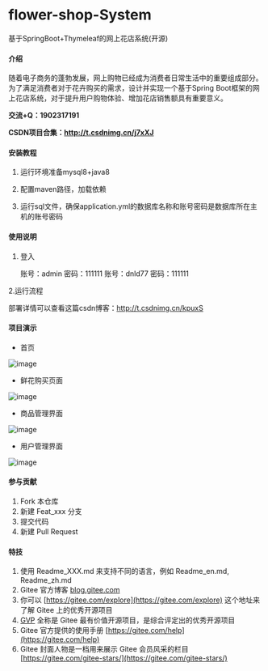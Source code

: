 # flower-shop-System
基于SpringBoot+Thymeleaf的网上花店系统(开源)

#### 介绍

随着电子商务的蓬勃发展，网上购物已经成为消费者日常生活中的重要组成部分。为了满足消费者对于花卉购买的需求，设计并实现一个基于Spring Boot框架的网上花店系统，对于提升用户购物体验、增加花店销售额具有重要意义。

**交流+Q：1902317191**

**CSDN项目合集：http://t.csdnimg.cn/j7xXJ**


#### 安装教程

1. 运行环境准备mysql8+java8

2. 配置maven路径，加载依赖

3. 运行sql文件，确保application.yml的数据库名称和账号密码是数据库所在主机的账号密码

#### 使用说明

1. 登入

   账号：admin	密码：111111
   账号：dnld77	密码：111111

2.运行流程


部署详情可以查看这篇csdn博客：http://t.csdnimg.cn/kpuxS

#### 项目演示


+ 首页

![image](https://github.com/luooin/flower-shop-System/assets/85004172/5411fb68-43bf-42f2-b2b4-b35e0052ffd3)



+ 鲜花购买页面

![image](https://github.com/luooin/flower-shop-System/assets/85004172/647408df-c8d0-416c-a781-1867c18950cb)



+ 商品管理界面

![image](https://github.com/luooin/flower-shop-System/assets/85004172/996eef52-079c-40bc-8bbe-d73f002b6823)


+ 用户管理界面

![image](https://github.com/luooin/flower-shop-System/assets/85004172/80e4382c-d39a-43ef-b48b-d868b5cf857f)



#### 参与贡献

1.  Fork 本仓库
2.  新建 Feat_xxx 分支
3.  提交代码
4.  新建 Pull Request


#### 特技

1.  使用 Readme\_XXX.md 来支持不同的语言，例如 Readme\_en.md, Readme\_zh.md
2.  Gitee 官方博客 [blog.gitee.com](https://blog.gitee.com)
3.  你可以 [https://gitee.com/explore](https://gitee.com/explore) 这个地址来了解 Gitee 上的优秀开源项目
4.  [GVP](https://gitee.com/gvp) 全称是 Gitee 最有价值开源项目，是综合评定出的优秀开源项目
5.  Gitee 官方提供的使用手册 [https://gitee.com/help](https://gitee.com/help)
6.  Gitee 封面人物是一档用来展示 Gitee 会员风采的栏目 [https://gitee.com/gitee-stars/](https://gitee.com/gitee-stars/)
